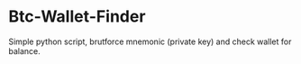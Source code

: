 # Btc-Wallet-Finder
Simple python script, brutforce mnemonic (private key) and check wallet for balance. 
